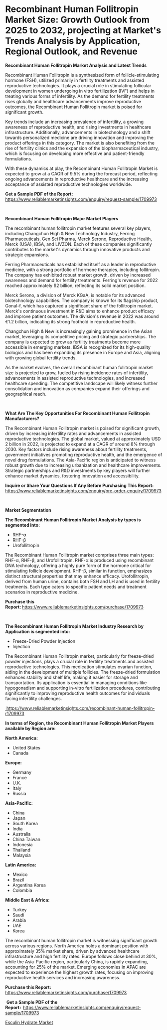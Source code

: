 <p><h1>Recombinant Human Follitropin Market Size: Growth Outlook from 2025 to 2032, projecting at Market's Trends Analysis by Application, Regional Outlook, and Revenue</h1></p><p><strong>Recombinant Human Follitropin Market Analysis and Latest Trends</strong></p>
<p><p>Recombinant Human Follitropin is a synthesized form of follicle-stimulating hormone (FSH), utilized primarily in fertility treatments and assisted reproductive technologies. It plays a crucial role in stimulating follicular development in women undergoing in vitro fertilization (IVF) and helps in treating various forms of infertility. As the demand for fertility treatments rises globally and healthcare advancements improve reproductive outcomes, the Recombinant Human Follitropin market is poised for significant growth.</p><p>Key trends include an increasing prevalence of infertility, a growing awareness of reproductive health, and rising investments in healthcare infrastructure. Additionally, advancements in biotechnology and a shift towards personalized medicine are driving innovation and improving the product offerings in this category. The market is also benefiting from the rise of fertility clinics and the expansion of the biopharmaceutical industry, which is focusing on developing more effective and patient-friendly formulations.</p><p>With these dynamics at play, the Recombinant Human Follitropin Market is expected to grow at a CAGR of 9.5% during the forecast period, reflecting ongoing advancements in reproductive healthcare and the increasing acceptance of assisted reproductive technologies worldwide.</p></p>
<p><strong>Get a Sample PDF of the Report:&nbsp;</strong> <a href="https://www.reliablemarketinsights.com/enquiry/request-sample/1709973?utm_campaign=2988&utm_medium=2&utm_source=Github&utm_content=ia&utm_term=27032025&utm_id=recombinant-human-follitropin">https://www.reliablemarketinsights.com/enquiry/request-sample/1709973</a></p>
<p>&nbsp;</p>
<p><strong>Recombinant Human Follitropin Major Market Players</strong></p>
<p><p>The recombinant human follitropin market features several key players, including Changchun High & New Technology Industry, Ferring Pharmaceuticals, Gen Sci Pharma, Merck Serono, Reproductive Health, Merck (USA), IBSA, and LIVZON. Each of these companies significantly contributes to the market's dynamics through innovative products and strategic expansions.</p><p>Ferring Pharmaceuticals has established itself as a leader in reproductive medicine, with a strong portfolio of hormone therapies, including follitropin. The company has exhibited robust market growth, driven by increased awareness and demand for fertility treatments. Ferring's revenue for 2022 reached approximately $2 billion, reflecting its solid market position.</p><p>Merck Serono, a division of Merck KGaA, is notable for its advanced biotechnology capabilities. The company is known for its flagship product, Gonal-f, which has captured a significant share of the follitropin market. Merck's continuous investment in R&D aims to enhance product efficacy and improve patient outcomes. The division's revenue in 2022 was around €1.2 billion, indicating its strong foothold in reproductive health.</p><p>Changchun High & New is increasingly gaining prominence in the Asian market, leveraging its competitive pricing and strategic partnerships. The company is expected to grow as fertility treatments become more accessible in emerging markets. IBSA is recognized for its high-quality biologics and has been expanding its presence in Europe and Asia, aligning with growing global fertility trends.</p><p>As the market evolves, the overall recombinant human follitropin market size is projected to grow, fueled by rising incidence rates of infertility, advancements in assisted reproductive technologies, and increased healthcare spending. The competitive landscape will likely witness further consolidation and innovation as companies expand their offerings and geographical reach.</p></p>
<p>&nbsp;</p>
<p><strong>What Are The Key Opportunities For Recombinant Human Follitropin Manufacturers?</strong></p>
<p><p>The Recombinant Human Follitropin market is poised for significant growth, driven by increasing infertility rates and advancements in assisted reproductive technologies. The global market, valued at approximately USD 2 billion in 2022, is projected to expand at a CAGR of around 8% through 2030. Key factors include rising awareness about fertility treatments, government initiatives promoting reproductive health, and the emergence of novel drug formulations. The Asia-Pacific region is anticipated to witness robust growth due to increasing urbanization and healthcare improvements. Strategic partnerships and R&D investments by key players will further enhance market dynamics, fostering innovation and accessibility.</p></p>
<p><strong>Inquire or Share Your Questions If Any Before Purchasing This Report:</strong> <a href="https://www.reliablemarketinsights.com/enquiry/pre-order-enquiry/1709973?utm_campaign=2988&utm_medium=2&utm_source=Github&utm_content=ia&utm_term=27032025&utm_id=recombinant-human-follitropin">https://www.reliablemarketinsights.com/enquiry/pre-order-enquiry/1709973</a></p>
<p>&nbsp;</p>
<p><strong>Market Segmentation</strong></p>
<p><strong>The Recombinant Human Follitropin Market Analysis by types is segmented into:</strong></p>
<p><ul><li>RHF-α</li><li>RHF-β</li><li>Urofollitropin</li></ul></p>
<p><p>The Recombinant Human Follitropin market comprises three main types: RHF-α, RHF-β, and Urofollitropin. RHF-α is produced using recombinant DNA technology, offering a highly pure form of the hormone critical for stimulating follicle development. RHF-β, similar in function, emphasizes distinct structural properties that may enhance efficacy. Urofollitropin, derived from human urine, contains both FSH and LH and is used in fertility treatments. Each type caters to specific patient needs and treatment scenarios in reproductive medicine.</p></p>
<p><strong>Purchase this Report:&nbsp;</strong><a href="https://www.reliablemarketinsights.com/purchase/1709973?utm_campaign=2988&utm_medium=2&utm_source=Github&utm_content=ia&utm_term=27032025&utm_id=recombinant-human-follitropin">https://www.reliablemarketinsights.com/purchase/1709973</a></p>
<p>&nbsp;</p>
<p><strong>The Recombinant Human Follitropin Market Industry Research by Application is segmented into:</strong></p>
<p><ul><li>Freeze-Dried Powder Injection</li><li>Injection</li></ul></p>
<p><p>The Recombinant Human Follitropin market, particularly for freeze-dried powder injections, plays a crucial role in fertility treatments and assisted reproductive technologies. This medication stimulates ovarian function, aiding in the development of multiple follicles. The freeze-dried formulation enhances stability and shelf life, making it easier for storage and transportation. Its application is essential in managing conditions like hypogonadism and supporting in-vitro fertilization procedures, contributing significantly to improving reproductive health outcomes for individuals facing infertility challenges.</p></p>
<p><a href="https://www.reliablemarketinsights.com/recombinant-human-follitropin-r1709973?utm_campaign=2988&utm_medium=2&utm_source=Github&utm_content=ia&utm_term=27032025&utm_id=recombinant-human-follitropin">&nbsp;https://www.reliablemarketinsights.com/recombinant-human-follitropin-r1709973</a></p>
<p><strong>In terms of Region, the Recombinant Human Follitropin Market Players available by Region are:</strong></p>
<p>
    <p> <strong> North America: </strong>
        <ul>
            <li>United States</li>
            <li>Canada</li>
        </ul>
        </p> 
    <p> <strong> Europe: </strong>
        <ul>
            <li>Germany</li>
            <li>France</li>
            <li>U.K.</li>
            <li>Italy</li>
            <li>Russia</li>
        </ul>
        </p> 
    <p> <strong> Asia-Pacific: </strong>
        <ul>
            <li>China</li>
            <li>Japan</li>
            <li>South Korea</li>
            <li>India</li>
            <li>Australia</li>
            <li>China Taiwan</li>
            <li>Indonesia</li>
            <li>Thailand</li>
            <li>Malaysia</li>
        </ul>
        </p> 
    <p> <strong> Latin America: </strong>
        <ul>
            <li>Mexico</li>
            <li>Brazil</li>
            <li>Argentina Korea</li>
            <li>Colombia</li>
        </ul>
        </p> 
    <p> <strong> Middle East & Africa: </strong>
        <ul>
            <li>Turkey</li>
            <li>Saudi</li>
            <li>Arabia</li>
            <li>UAE</li>
            <li>Korea</li>
        </ul>
    </p>
    </p>
<p><p>The recombinant human follitropin market is witnessing significant growth across various regions. North America holds a dominant position with approximately 35% market share, driven by advanced healthcare infrastructure and high fertility rates. Europe follows close behind at 30%, while the Asia-Pacific region, particularly China, is rapidly expanding, accounting for 25% of the market. Emerging economies in APAC are expected to experience the highest growth rates, focusing on improving reproductive health services and increasing awareness.</p></p>
<p><strong>Purchase this Report: </strong><a href="https://www.reliablemarketinsights.com/purchase/1709973?utm_campaign=2988&utm_medium=2&utm_source=Github&utm_content=ia&utm_term=27032025&utm_id=recombinant-human-follitropin">https://www.reliablemarketinsights.com/purchase/1709973</a></p>
<p>&nbsp;<strong>Get a Sample PDF of the Report:&nbsp;&nbsp;</strong><a href="https://www.reliablemarketinsights.com/enquiry/request-sample/1709973?utm_campaign=2988&utm_medium=2&utm_source=Github&utm_content=ia&utm_term=27032025&utm_id=recombinant-human-follitropin">https://www.reliablemarketinsights.com/enquiry/request-sample/1709973</a></p>
<p><strong></strong></p>
<p><p><a href="https://github.com/nontoengolo/Market-Research-Report-List-1/blob/main/esculin-hydrate-market.md?utm_campaign=2988&utm_medium=2&utm_source=Github&utm_content=ia&utm_term=27032025&utm_id=recombinant-human-follitropin">Esculin Hydrate Market</a></p></p>